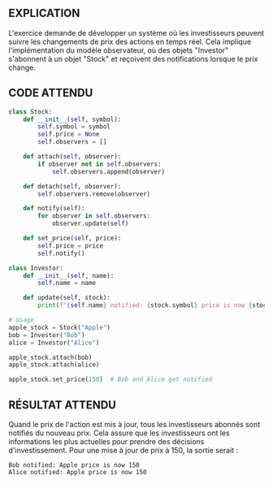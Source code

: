 ## EXPLICATION

L'exercice demande de développer un système où les investisseurs peuvent suivre les changements de prix des actions en temps réel. Cela implique l'implémentation du modèle observateur, où des objets "Investor" s'abonnent à un objet "Stock" et reçoivent des notifications lorsque le prix change.

## CODE ATTENDU

```python
class Stock:
    def __init__(self, symbol):
        self.symbol = symbol
        self.price = None
        self.observers = []

    def attach(self, observer):
        if observer not in self.observers:
            self.observers.append(observer)

    def detach(self, observer):
        self.observers.remove(observer)

    def notify(self):
        for observer in self.observers:
            observer.update(self)

    def set_price(self, price):
        self.price = price
        self.notify()

class Investor:
    def __init__(self, name):
        self.name = name

    def update(self, stock):
        print(f"{self.name} notified: {stock.symbol} price is now {stock.price}")

# Usage
apple_stock = Stock("Apple")
bob = Investor("Bob")
alice = Investor("Alice")

apple_stock.attach(bob)
apple_stock.attach(alice)

apple_stock.set_price(150)  # Bob and Alice get notified
```

## RÉSULTAT ATTENDU

Quand le prix de l'action est mis à jour, tous les investisseurs abonnés sont notifiés du nouveau prix. Cela assure que les investisseurs ont les informations les plus actuelles pour prendre des décisions d'investissement. Pour une mise à jour de prix à 150, la sortie serait :

```
Bob notified: Apple price is now 150
Alice notified: Apple price is now 150
```